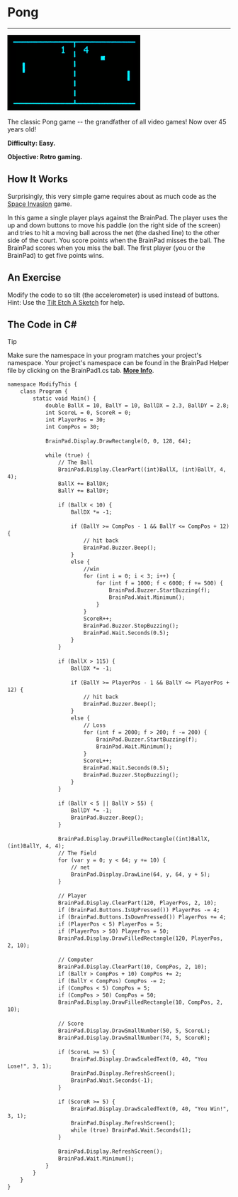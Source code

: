 # Pong
---
![Pong](images/pong.gif)

The classic Pong game -- the grandfather of all video games! Now over 45 years old!

**Difficulty: Easy.**

**Objective: Retro gaming.**

## How It Works
Surprisingly, this very simple game requires about as much code as the [Space Invasion](space-invasion.md) game.

In this game a single player plays against the BrainPad.  The player uses the up and down buttons to move his paddle (on the right side of the screen) and tries to hit a moving ball across the net (the dashed line) to the other side of the court. You score points when the BrainPad misses the ball. The BrainPad scores when you miss the ball. The first player (you or the BrainPad) to get five points wins. 

## An Exercise

Modify the code to so tilt (the accelerometer) is used instead of buttons. Hint: Use the [Tilt Etch A Sketch](tilt-etch-a-sketch.md) for help.

## The Code in C#
> [!Tip]
> Make sure the namespace in your program matches your project's namespace.  Your project's namespace can be found in the BrainPad Helper file by clicking on the BrainPad1.cs tab.  [**More Info**](../go-beyond/csharp/intro.md#a-few-words-about-namespaces).

```
namespace ModifyThis {
    class Program {
        static void Main() {
            double BallX = 10, BallY = 10, BallDX = 2.3, BallDY = 2.8;
            int ScoreL = 0, ScoreR = 0;
            int PlayerPos = 30;
            int CompPos = 30;

            BrainPad.Display.DrawRectangle(0, 0, 128, 64);

            while (true) {
                // The Ball
                BrainPad.Display.ClearPart((int)BallX, (int)BallY, 4, 4);
                BallX += BallDX;
                BallY += BallDY;

                if (BallX < 10) {
                    BallDX *= -1;

                    if (BallY >= CompPos - 1 && BallY <= CompPos + 12) {
                        // hit back
                        BrainPad.Buzzer.Beep();
                    }
                    else {
                        //win
                        for (int i = 0; i < 3; i++) {
                            for (int f = 1000; f < 6000; f += 500) {
                                BrainPad.Buzzer.StartBuzzing(f);
                                BrainPad.Wait.Minimum();
                            }
                        }
                        ScoreR++;
                        BrainPad.Buzzer.StopBuzzing();
                        BrainPad.Wait.Seconds(0.5);
                    }
                }

                if (BallX > 115) {
                    BallDX *= -1;

                    if (BallY >= PlayerPos - 1 && BallY <= PlayerPos + 12) {
                        // hit back
                        BrainPad.Buzzer.Beep();
                    }
                    else {
                        // Loss
                        for (int f = 2000; f > 200; f -= 200) {
                            BrainPad.Buzzer.StartBuzzing(f);
                            BrainPad.Wait.Minimum();
                        }
                        ScoreL++;
                        BrainPad.Wait.Seconds(0.5);
                        BrainPad.Buzzer.StopBuzzing();
                    }
                }

                if (BallY < 5 || BallY > 55) {
                    BallDY *= -1;
                    BrainPad.Buzzer.Beep();
                }

                BrainPad.Display.DrawFilledRectangle((int)BallX, (int)BallY, 4, 4);
                // The Field
                for (var y = 0; y < 64; y += 10) {
                    // net
                    BrainPad.Display.DrawLine(64, y, 64, y + 5);
                }

                // Player
                BrainPad.Display.ClearPart(120, PlayerPos, 2, 10);
                if (BrainPad.Buttons.IsUpPressed()) PlayerPos -= 4;
                if (BrainPad.Buttons.IsDownPressed()) PlayerPos += 4;
                if (PlayerPos < 5) PlayerPos = 5;
                if (PlayerPos > 50) PlayerPos = 50;
                BrainPad.Display.DrawFilledRectangle(120, PlayerPos, 2, 10);

                // Computer
                BrainPad.Display.ClearPart(10, CompPos, 2, 10);
                if (BallY > CompPos + 10) CompPos += 2;
                if (BallY < CompPos) CompPos -= 2;
                if (CompPos < 5) CompPos = 5;
                if (CompPos > 50) CompPos = 50;
                BrainPad.Display.DrawFilledRectangle(10, CompPos, 2, 10);

                // Score
                BrainPad.Display.DrawSmallNumber(50, 5, ScoreL);
                BrainPad.Display.DrawSmallNumber(74, 5, ScoreR);

                if (ScoreL >= 5) {
                    BrainPad.Display.DrawScaledText(0, 40, "You Lose!", 3, 1);
                    BrainPad.Display.RefreshScreen();
                    BrainPad.Wait.Seconds(-1);
                }

                if (ScoreR >= 5) {
                    BrainPad.Display.DrawScaledText(0, 40, "You Win!", 3, 1);
                    BrainPad.Display.RefreshScreen();
                    while (true) BrainPad.Wait.Seconds(1);
                }

                BrainPad.Display.RefreshScreen();
                BrainPad.Wait.Minimum();
            }
        }
    }
}
```